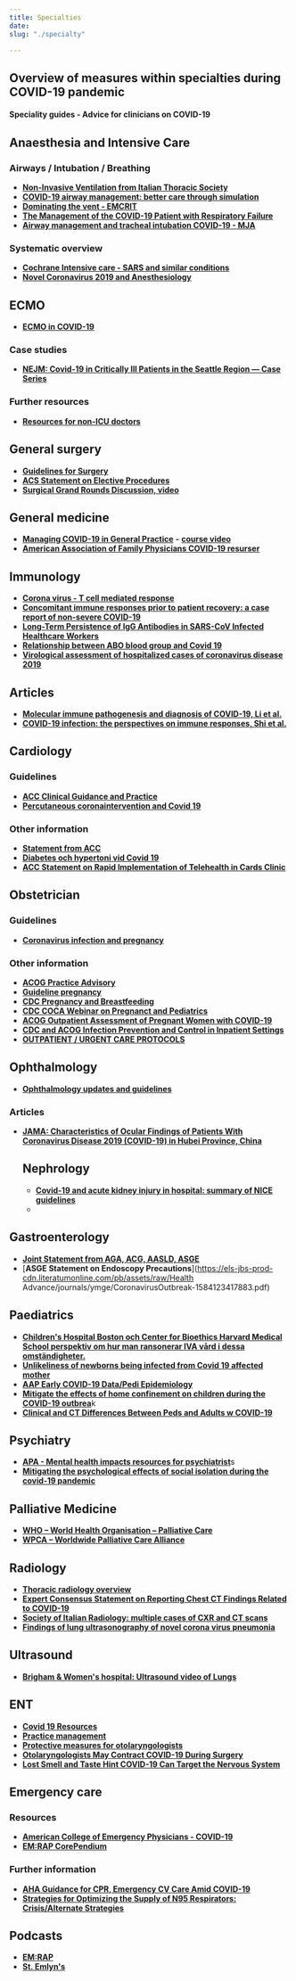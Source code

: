 ```yaml
---
title: Specialties
date: 
slug: "./specialty"

---
```

## **Overview of measures within specialties during COVID-19 pandemic**

#### Speciality guides - Advice for clinicians on COVID-19

## Anaesthesia and Intensive Care

### Airways / Intubation / Breathing

* [**Non-Invasive Ventilation from Italian Thoracic Society**](www.aiponet.it/component/attachments/download/2626.html?fbclid=IwAR1fpf8Q1w2RbsdMB0-B6897J09fnqUsgILhSmNwR5MNXL_lkjqgLPqlK64)
* [**COVID-19 airway management: better care through simulation**](https://litfl.com/covid19-airway-management-better-care-through-simulation/')
* [**Dominating the vent - EMCRIT**](https://emcrit.org/emcrit/vent-part-1/?fbclid=IwAR2U2f9qWxSbw9NdErCdfYQk_rZbAKC-h651JdDs5x5cvAbgP56TRnaCNLQ)
* [**The Management of the COVID-19 Patient with Respiratory Failure**](https://ccme.osu.edu/WebCastDetail.aspx?ID=876)
* [**Airway management and tracheal intubation COVID-19 - MJA**](https://www.mja.com.au/journal/2020/212/10/consensus-statement-safe-airway-society-principles-airway-management-and?fbclid=IwAR1LrDAPuMZIlra2-6lSWqDseo11a1GgTcJ4sWvdobcZRNEAzH5U0XU0lU4)

### Systematic overview

* [**Cochrane Intensive care - SARS and similar conditions**](https://www.cochranelibrary.com/collections/doi/SC000039/full)
* [**Novel Coronavirus 2019 and Anesthesiology**](https://anesthesiology.pubs.asahq.org/article.aspx?articleid=2763457&resultClick=3&fbclid=IwAR0c7gaYzio7pz4UgjUR3dNH2lEd-TtHzsnbYoOQAv_82PE3tXd3YaouBmo)

## ECMO

* [**ECMO in COVID-19**](https://www.elso.org/covid19)

### Case studies

* [**NEJM: Covid-19 in Critically Ill Patients in the Seattle Region — Case Series**](https://www.nejm.org/doi/full/10.1056/NEJMoa2004500?query=featured_home)

### Further resources

* [**Resources for non-ICU doctors**](https://www.propofology.com/non-icu.html)

## General surgery

* [**Guidelines for Surgery**](https://www.rcseng.ac.uk/coronavirus/joint-guidance-for-surgeons-v2/)
* [**ACS Statement on Elective Procedures**](https://www.facs.org/about-acs/covid-19/information-for-surgeons)
* [**Surgical Grand Rounds Discussion, video**](https://www.youtube.com/watch?v=lF0xkXHp7SI&feature=youtu.be&fbclid=IwAR3Y2i4DH6u66ToiZ0CPnE22EIcl-g2mkvMOF4Ulp89JHRgmVep0jvUkfx4)

## General medicine

* [**Managing COVID-19 in General Practice**](https://www.futurelearn.com/courses/management-of-covid-19-in-general-practice) **-** [**course video**]()
* [**American Association of Family Physicians COVID-19 resurser**](https://www.aafp.org/patient-care/emergency/2019-coronavirus/covid-19_resources.html)

## Immunology

* [**Corona virus - T cell mediated response**](https://www.ncbi.nlm.nih.gov/m/pubmed/24845462/)
* [**Concomitant immune responses prior to patient recovery: a case report of non-severe COVID-19**](https://www.nature.com/articles/s41591-020-0819-2)
* [**Long-Term Persistence of IgG Antibodies in SARS-CoV Infected Healthcare Workers**](https://www.medrxiv.org/content/10.1101/2020.02.12.20021386v1)
* [**Relationship between ABO blood group and Covid 19**](https://www.medrxiv.org/content/10.1101/2020.03.11.20031096v2)
* [**Virological assessment of hospitalized cases of coronavirus disease 2019**](https://www.medrxiv.org/content/10.1101/2020.03.05.20030502v1.full.pdf)

## Articles

* [**Molecular immune pathogenesis and diagnosis of COVID-19, Li et al.**](https://www.sciencedirect.com/science/article/pii/S2095177920302045)
* [**COVID-19 infection: the perspectives on immune responses, Shi et al.**](https://www.nature.com/articles/s41418-020-0530-3.pdf?fbclid=IwAR2gc8Vn_8lbYk9q1zvYJQdwjLswNZ4StbKF3qR-kmAMfHnuMzn-TXJv1Ik)

## Cardiology

### Guidelines

* [**ACC Clinical Guidance and Practice**](https://www.acc.org/latest-in-cardiology/features/accs-coronavirus-disease-2019-covid-19-hub#sort=%40fcommonsortdate90022%20descending)
* [**Percutaneous coronaintervention and Covid 19**](https://www.acc.org/latest-in-cardiology/features/accs-coronavirus-disease-2019-covid-19-hub#sort%3D%40fcommonsortdate90022%20descending)

### Other information

* [**Statement from ACC**](https://www.acc.org/\~/media/665AFA1E710B4B3293138D14BE8D1213.pdf)
* [**Diabetes och hypertoni vid Covid 19**](https://www.thelancet.com/journals/lanres/article/PIIS2213-2600(20)30116-8/fulltext)
* [**ACC Statement on Rapid Implementation of Telehealth in Cards Clinic**](https://www.acc.org/latest-in-cardiology/articles/2020/03/01/08/42/feature-telehealth-rapid-implementation-for-your-cardiology-clinic-coronavirus-disease-2019-covid-19)

## Obstetrician

### Guidelines

* [**Coronavirus infection and pregnancy**](https://www.rcog.org.uk/en/guidelines-research-services/guidelines/coronavirus-pregnancy/covid-19-virus-infection-and-pregnancy/)

### Other information

* [**ACOG Practice Advisory**](https://www.acog.org/Clinical-Guidance-and-Publications/Practice-Advisories/Practice-Advisory-Novel-Coronavirus2019)
* [**Guideline pregnancy**](https://www.thelancet.com/journals/laninf/article/PIIS1473-3099(20)30157-2/fulltext)
* [**CDC Pregnancy and Breastfeeding**](https://www.cdc.gov/coronavirus/2019-ncov/prepare/pregnancy-breastfeeding.html)
* [**CDC COCA Webinar on Pregnanct and Pediatrics**](https://emergency.cdc.gov/coca/calls/2020/callinfo_031220.asp?fbclid=IwAR0IzSgoWjvYP82P4GGUQZu0UNt7uRaPAApMukUmH-058nWPVau381lIEKg)
* [**ACOG Outpatient Assessment of Pregnant Women with COVID-19**](https://www.acog.org/-/media/Practice-Advisories/COVID-19-Algorithm5.pdf)
* [**CDC and ACOG Infection Prevention and Control in Inpatient Settings**](https://www.cdc.gov/coronavirus/2019-ncov/hcp/inpatient-obstetric-healthcare-guidance.html)
* [**OUTPATIENT / URGENT CARE PROTOCOLS**](https://www.ahn.org/coronavirus)

## Ophthalmology

* [**Ophthalmology updates and guidelines**](https://www.aao.org/headline/alert-important-coronavirus-context)

### Articles

* [**JAMA: Characteristics of Ocular Findings of Patients With Coronavirus Disease 2019 (COVID-19) in Hubei Province, China**](https://jamanetwork.com/journals/jamaophthalmology/fullarticle/2764083)

  ## Nephrology
  * [**Covid-19 and acute kidney injury in hospital: summary of NICE guidelines**]()
  * 

## Gastroenterology

* [**Joint Statement from AGA, ACG, AASLD, ASGE**](https://www.gastro.org/press-release/joint-gi-society-message-covid-19-clinical-insights-for-our-community-of-gastroenterologists-and-gastroenterology-care-providers)
* [**ASGE Statement on Endoscopy Precautions**](https://els-jbs-prod-cdn.literatumonline.com/pb/assets/raw/Health Advance/journals/ymge/CoronavirusOutbreak-1584123417883.pdf)

## Paediatrics

* [**Children's Hospital Boston och Center for Bioethics Harvard Medical School perspektiv om hur man ransonerar IVA vård i dessa omständigheter.**](https://www.nejm.org/doi/full/10.1056/NEJMp2005689?query=RP)
* [**Unlikeliness of newborns being infected from Covid 19 affected mother**](https://www.medscape.com/viewarticle/926894?nlid=134567_2046&src=WNL_mdplsnews_200320_mscpedit_peds&uac=143022AZ&spon=9&impID=2318487&faf=1)
* [**AAP Early COVID-19 Data/Pedi Epidemiology**](https://pediatrics.aappublications.org/content/pediatrics/early/2020/03/16/peds.2020-0702.full.pdf)
* [**Mitigate the effects of home confinement on children during the COVID-19 outbrea**](https://www.thelancet.com/journals/lancet/article/PIIS0140-6736(20)30547-X/fulltext?fbclid=IwAR3a3qIYb7Tp72YSLWlazVikS8i4t3GAq265aBgk6ciTpdkG9L14mK6q2Y4)k
* [**Clinical and CT Differences Between Peds and Adults w COVID-19**](https://onlinelibrary.wiley.com/doi/10.1002/ppul.24718)

## Psychiatry

* [**APA - Mental health impacts resources for psychiatrist**](https://www.psychiatry.org/news-room/apa-blogs/apa-blog/2020/03/covid-19-mental-health-impacts-resources-for-psychiatrists)s
* [**Mitigating the psychological effects of social isolation during the covid-19 pandemic**](https://www.bmj.com/content/369/bmj.m1904)

## Palliative Medicine

* [**WHO – World Health Organisation – Palliative Care**](www.who.int/cancer/palliative/en/)
* [**WPCA – Worldwide Palliative Care Alliance**](www.thewpca.org/)

## Radiology

* [**Thoracic radiology overview**](https://thoracicrad.org)
* [**Expert Consensus Statement on Reporting Chest CT Findings Related to COVID-19**](https://pubs.rsna.org/doi/10.1148/ryct.2020200152?fbclid=IwAR0BggGPoP3q6k7V351EHibqTU8y-lU7K7KToGlvSzahGhmm_E1Lg1_KZGc&)
* [**Society of Italian Radiology: multiple cases of CXR and CT scans**](https://www.sirm.org/category/senza-categoria/covid-19/)
* [**Findings of lung ultrasonography of novel corona virus pneumonia**](https://link.springer.com/article/10.1007/s00134-020-05996-6)

## Ultrasound

* [**Brigham & Women's hospital: Ultrasound video of Lungs**](https://www.youtube.com/watch?v=EQtzCVMC_Dk&app=desktop)

## ENT

* [**Covid 19 Resources**](https://www.entnet.org/content/coronavirus-disease-2019-resources)
* [**Practice management**](https://www.entnet.org/content/otolaryngologists-and-covid-19-pandemic)
* [**Protective measures for otolaryngologists**](msg.entnet.org/q/12EIW9Xc9uAbtUuhwnjhFknB/wv?fbclid=IwAR172YEFj3TtITQKInYahIUVFqKnWnWpqGBjHx2Kb74k1aLJi3-CB3kuq4o)
* [**Otolaryngologists May Contract COVID-19 During Surgery**](https://www.enttoday.org/article/otolaryngologists-may-contract-covid-19-during-surgery/)
* [**Lost Smell and Taste Hint COVID-19 Can Target the Nervous System**](https://www.the-scientist.com/news-opinion/lost-smell-and-taste-hint-covid-19-can-target-the-nervous-system-67312)

## Emergency care

### Resources

* [**American College of Emergency Physicians - COVID-19**](https://www.acep.org/COVID-19)
* [**EM:RAP CorePendium**](https://www.emrap.org/corependium/chapter/rec906m1mD6SRH9np/Novel-Coronavirus-2019-COVID-19?MainSearch=%22Novel+Coronavirus+2019+(COVID-19)%22&SearchType=%22text%22)

### Further information

* [**AHA Guidance for CPR, Emergency CV Care Amid COVID-19**](https://www.medscape.com/viewarticle/927389)
* [**Strategies for Optimizing the Supply of N95 Respirators: Crisis/Alternate Strategies**](https://www.cdc.gov/coronavirus/2019-ncov/hcp/respirators-strategy/crisis-alternate-strategies.html)

## Podcasts

* [**EM:RAP**](https://covid.emrap.org/)
* [**St. Emlyn's**](https://www.stemlynsblog.org/category/podcast/)